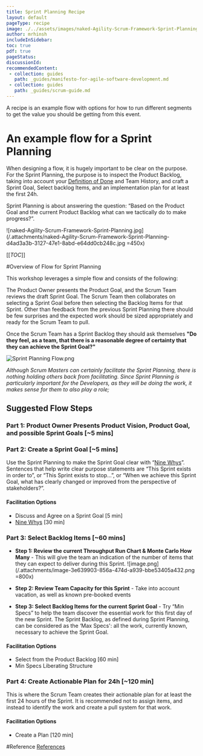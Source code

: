 ```yaml
---
title: Sprint Planning Recipe
layout: default
pageType: recipe
image: ./../assets/images/naked-Agility-Scrum-Framework-Sprint-Planning.jpg
author: mrhinsh
includeInSidebar: 
toc: true
pdf: true
pageStatus: 
discussionId:  
recommendedContent:
 - collection: guides
   path: _guides/manifesto-for-agile-software-development.md
 - collection: guides
   path: _guides/scrum-guide.md
---
```


A recipe is an example flow with options for how to run different segments to get the value you should be getting from this event.

# An example flow for a Sprint Planning

When designing a flow, it is hugely important to be clear on the purpose. For the Sprint Planning, the purpose is to inspect the Product Backlog, taking into account your [Definition of Done](/Project-Management/Agile-Ways-of-Working/Core-Practices/Definition-of-Done-\(DoD\)) and Team History, and craft a Sprint Goal, Select backlog Items, and an implementation plan for at least the first 24h.

Sprint Planning is about answering the question: “Based on the Product Goal and the current Product Backlog what can we tactically do to make progress?”. 

![naked-Agility-Scrum-Framework-Sprint-Planning.jpg](/.attachments/naked-Agility-Scrum-Framework-Sprint-Planning-d4ad3a3b-3127-47e1-8abd-e64dd0cb248c.jpg =450x)


[[_TOC_]]

#Overview of Flow for Sprint Planning

This workshop leverages a simple flow and consists of the following:

The Product Owner presents the Product Goal, and the Scrum Team reviews the draft Sprint Goal. The Scrum Team then collaborates on selecting a Sprint Goal before then selecting the Backlog Items for that Sprint. Other than feedback from the previous Sprint Planning there should be few surprises and the expected work should be sized appropriately and ready for the Scrum Team to pull.

Once the Scrum Team has a Sprint Backlog they should ask themselves **"Do they feel, as a team, that there is a reasonable degree of certainty that they can achieve the Sprint Goal?"**

![Sprint Planning Flow.png](/.attachments/image-80a94eca-b634-444f-9f9e-60e59575dcab.png)

_Although Scrum Masters can certainly facilitate the Sprint Planning, there is nothing holding others back from facilitating. Since Sprint Planning is particularly important for the Developers, as they will be doing the work, it makes sense for them to also play a role;_

## Suggested Flow Steps

### Part 1: Product Owner Presents Product Vision, Product Goal, and possible Sprint Goals [~5 mins]

### Part 2: Create a Sprint Goal [~5 mins]

Use the Sprint Planning to make the Sprint Goal clear with “[Nine Whys](/Guides/Liberating-Structures/Nine-Whys-\(30\))”. Sentences that help write clear purpose statements are “This Sprint exists in order to”, or “This Sprint exists to stop…”, or “When we achieve this Sprint Goal, what has clearly changed or improved from the perspective of stakeholders?”.

#### Facilitation Options

- Discuss and Agree on a Sprint Goal [5 min]
- [Nine Whys](/Guides/Liberating-Structures/Nine-Whys-\(30\)) [30 min]

### Part 3: Select Backlog Items [~60 mins]

- **Step 1: Review the current Throughput Run Chart & Monte Carlo How Many** - This will give the team an indication of the number of items that they can expect to deliver during this Sprint.
![image.png](/.attachments/image-3e639903-856a-474d-a939-bbe53405a432.png =800x)
- **Step 2: Review Team Capacity for this Sprint** - Take into account vacation, as well as known pre-booked events

- **Step 3: Select Backlog Items for the current Sprint Goal** - Try “Min Specs” to help the team discover the essential work for this first day of the new Sprint. The Sprint Backlog, as defined during Sprint Planning, can be considered as the ‘Max Specs': all the work, currently known, necessary to achieve the Sprint Goal. 

#### Facilitation Options

- Select from the Product Backlog [60 min]
- Min Specs Liberating Structure

### Part 4: Create Actionable Plan for 24h [~120 min]

This is where the Scrum Team creates their actionable plan for at least the first 24 hours of the Sprint. It is recommended not to assign items, and instead to identify the work and create a pull system for that work.

#### Facilitation Options

- Create a Plan [120 min]

#Reference
[References](https://dev.azure.com/newsigcode/NewSignature.UKProfessionalServices/_wiki/wikis/NewSignature.UKProfessionalServices.wiki?wikiVersion=GBwikiMaster&_a=edit&pagePath=%2FProject%20Management%2FAgile%20Ways%20of%20Working%2FCore%20Practices&pageId=5053&anchor=reference)
